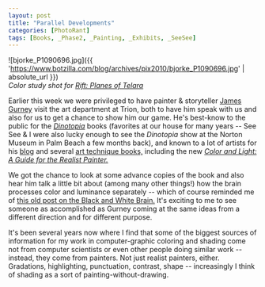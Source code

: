 ```yaml
---
layout: post
title: "Parallel Developments"
categories: [PhotoRant]
tags: [Books, _Phase2, _Painting, _Exhibits, _SeeSee]
---
```



![bjorke_P1090696.jpg]({{ 'https://www.botzilla.com/blog/archives/pix2010/bjorke_P1090696.jpg' | absolute_url }})
<br /><i>Color study shot for <a href="http://www.riftgame.com">Rift: Planes of Telara</a></i>

Earlier this week we were privileged to have painter & storyteller <a href="http://jamesgurney.com/">James Gurney</a> visit the art department at Trion, both to have him speak with us and also for us to get a chance to show him our game. He's best-know to the public for the <a href="http://www.dinotopia.com/"><i>Dinotopia</i></a> books (favorites at our house for many years -- See See & I were also lucky enough to see the <i>Dinotopia</i> show at the <a heaf="http://www.norton.org/">Norton Museum</a> in Palm Beach a few months back), and known to a lot of artists for his <a href="http://gurneyjourney.blogspot.com/">blog</a> and several <a href="http://nationalartgallery.sg/the-canvas/fresh-paint/top-5-books-for-any-art-junkie/">art technique books,</a> including the new <a href="http://www.amazon.com/Color-Light-Guide-Realist-Painter/dp/0740797719/ref=pd_ts_b_5?ie=UTF8&s=books"><i>Color and Light: A Guide for the Realist Painter.</i></a>

<!--more-->

We got the chance to look at some advance copies of the book and  also hear him talk a little bit about (among many other things!) how the brain processes color and luminance separately -- which of course reminded me of <a href="{{ site.baseurl }}{% post_url 2003-09-15-Scotopic-Photo-Topic %}">this old post on the Black and White Brain.</a> It's exciting to me to see someone as accomplished as Gurney coming at the same ideas from a different direction and for different purpose.

It's been several years now where I find that some of the biggest sources of information for my work in computer-graphic coloring and shading come not from computer scientists or even other people doing similar work -- instead, they come from painters. Not just realist painters, either. Gradations, highlighting, punctuation, contrast, shape -- increasingly I think of shading as a sort of painting-without-drawing.
